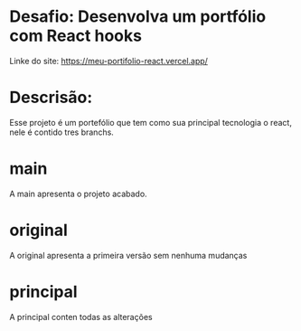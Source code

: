 # Desafio: Desenvolva um portfólio com React hooks

Linke do site: https://meu-portifolio-react.vercel.app/

# Descrisão:
Esse projeto é um portefólio que tem como sua principal tecnologia o react, nele é contido tres branchs.

# main
A main apresenta o projeto acabado.

# original
A original apresenta a primeira versão sem nenhuma mudanças

# principal
 A principal conten todas as alterações
